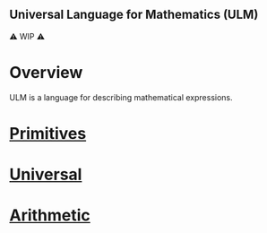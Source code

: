 Universal Language for Mathematics (ULM)
----------------------------------------

⚠️ WIP ⚠️

# Overview

ULM is a language for describing mathematical expressions.

# [Primitives](./PRIMITIVES.md)

# [Universal](./UNIVERSAL.md)

# [Arithmetic](./ARITHMETIC.md)
